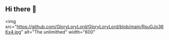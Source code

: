 ## Hi there 👋

<img src="https://github.com/GloryLoryLord/GloryLoryLord/blob/main/RsuGJo36Kx4.jpg" alt="The unlimithed" width="600"
